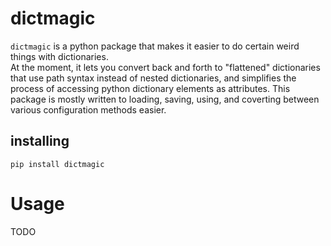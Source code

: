 # dictmagic
`dictmagic` is a python package that makes it easier to do certain weird things with dictionaries.  
At the moment, it lets you convert back and forth to "flattened" dictionaries that use path syntax instead of nested dictionaries, and simplifies the process of accessing python dictionary elements as attributes. This package is mostly written to loading, saving, using, and coverting between various configuration methods easier.

## installing
```
pip install dictmagic
```

# Usage
TODO
